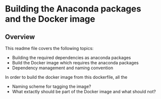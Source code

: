 Building the Anaconda packages and the Docker image
===================================================

Overview
--------

This readme file covers the following topics:

 - Building the required dependencies as anaconda packages
 - Build the Docker image which requires the anaconda packages
 - Dependency management and naming convention




In order to build the docker image from this dockerfile, all the 





 - Naming scheme for tagging the image?
 - What extactly should be part of the Docker image and what should not?

